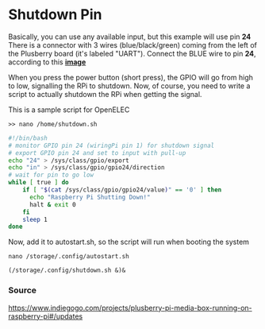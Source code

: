 # Shutdown Pin

Basically, you can use any available input, but this example will use pin **24**
There is a connector with 3 wires (blue/black/green) coming from the left of the Plusberry board (it's labeled "UART").
Connect the BLUE wire to pin **24**, according to this [**image**](https://github.com/maesoser/rpi_goodies/blob/master/tutorials/shutdown_img.png)

When you press the power button (short press), the GPIO will go from high to low, signalling the RPi to shutdown.
Now, of course, you need to write a script to actually shutdown the RPi when getting the signal.

This is a sample script for OpenELEC

```
>> nano /home/shutdown.sh
```

```bash
#!/bin/bash
# monitor GPIO pin 24 (wiringPi pin 1) for shutdown signal
# export GPIO pin 24 and set to input with pull-up
echo "24" > /sys/class/gpio/export
echo "in" > /sys/class/gpio/gpio24/direction
# wait for pin to go low
while [ true ] do
    if [ "$(cat /sys/class/gpio/gpio24/value)" == '0' ] then
      echo "Raspberry Pi Shutting Down!"
      halt & exit 0
    fi
    sleep 1
done
```

Now, add it to autostart.sh, so the script will run when booting the system

```
nano /storage/.config/autostart.sh
```
```
(/storage/.config/shutdown.sh &)&
```

### Source

https://www.indiegogo.com/projects/plusberry-pi-media-box-running-on-raspberry-pi#/updates
